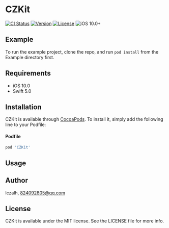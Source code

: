 # CZKit

[![CI Status](https://img.shields.io/travis/不忘初衷/CZKit.svg?style=flat)](https://github.com/lczalh/CZKit)
[![Version](https://img.shields.io/cocoapods/v/CZKit.svg?style=flat)](https://github.com/lczalh/CZKit)
[![License](https://img.shields.io/cocoapods/l/CZKit.svg?style=flat)](https://github.com/lczalh/CZKit)
![iOS 10.0+](https://img.shields.io/badge/iOS-10.0%2B-blue.svg)

## Example

To run the example project, clone the repo, and run `pod install` from the Example directory first.

## Requirements

* iOS 10.0
* Swift 5.0

## Installation

CZKit is available through [CocoaPods](https://cocoapods.org). To install
it, simply add the following line to your Podfile:

#### Podfile
```ruby
pod 'CZKit' 
```

## Usage



## Author

lczalh, 824092805@qq.com

## License

CZKit is available under the MIT license. See the LICENSE file for more info.

